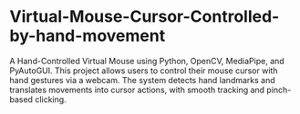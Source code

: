 # Virtual-Mouse-Cursor-Controlled-by-hand-movement
A Hand-Controlled Virtual Mouse using Python, OpenCV, MediaPipe, and PyAutoGUI. This project allows users to control their mouse cursor with hand gestures via a webcam. The system detects hand landmarks and translates movements into cursor actions, with smooth tracking and pinch-based clicking.
